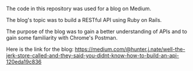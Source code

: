 The code in this repository was used for a blog on Medium.

The blog's topic was to build a RESTful API using Ruby on Rails.

The purpose of the blog was to gain a better understanding of APIs and to gain some familiarity with Chrome's Postman.

Here is the link for the blog:
https://medium.com/@hunter.j.nate/well-the-jerk-store-called-and-they-said-you-didnt-know-how-to-build-an-api-120eda19c836
